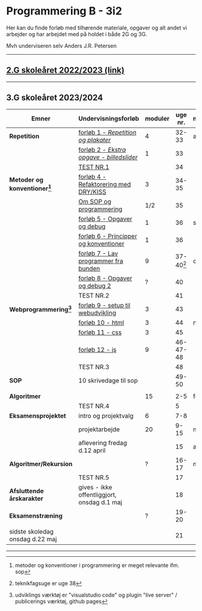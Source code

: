 # Programmering B - 3i2

Her kan du finde forløb med tilhørende materiale, opgaver og alt andet vi arbejder og har arbejdet med på holdet i både 2G og 3G.

Mvh underviseren selv Anders J.R. Petersen

---

## [2.G skoleåret 2022/2023 (link)](forlob_2i2/README_2i2.md)    

---

## 3.G skoleåret 2023/2024

| Emner                           | Undervisningsforløb                                                                                  | moduler | uge nr.         | måned |
| ------------------------------- | ---------------------------------------------------------------------------------------------------- | ------- | --------------- | ----- |
| **Repetition**                  | [forløb 1 - *Repetition og plakater*](forlob1_repetition/forlob1_rep.md)                             | 4       | 32-33           | aug   |
|                                 | [forløb 2 - *Ekstra opgave - billedslider*](forlob2_slider_extra/forlob2_slider_extra.md)            | 1       | 33              |       |
|                                 | [TEST NR.1](forlob3_test1/forlob3_test1.md)                                                          |         | 34              |       |
| **Metoder og konventioner[^1]** | [forløb 4 - Refaktorering med DRY/KISS](forlob4_metode_dry/forlob4.md)                               | 3       | 34-35           |       |
|                                 | [Om SOP og programmering](forlob5_sop/forlob5_sop.md)                                                | 1/2     | 35              |       |
|                                 | [forløb 5 - Opgaver og debug](forlob5_opgaver_og_debuging/forlob5.md)                                | 1       | 36              | sep   |
|                                 | [forløb 6 - Principper og konventioner](forlob6_designprincipper/forlob6.md)                         | 1       | 36              |       |
|                                 | [forløb 7 - Lav programmer fra bunden](forlob7_programmer_fra_bunden/forlob7.md)                     | 9       | 37-40[^2]       | okt   |
|                                 | [forløb 8 - Opgaver og debug 2](forlob8_opgaver_og_debuging2/forlob8.md)                             | ?       | 40              |       |
|                                 | TEST NR.2                                                                                            |         | 41              |       |
| **Webprogrammering[^3]**        | [forløb 9 - setup til webudvikling](forlob9_setup/forlob9.html)                                      | 3       | 43              |       |
|                                 | [forløb 10 - html](forlob10_html/forlob10.html)                                                      | 3       | 44              | nov   |
|                                 | [forløb 11 - css](forlob11_css/forlob11.html)                                                        | 3       | 45              |       |
|                                 | [forløb 12 - js](forlob12_js/forlob12.md)                                                            | 9       | 46-47-48        |       |
|                                 | TEST NR.3                                                                                            |         | 48              |       |
| **SOP**                         | 10 skrivedage til sop                                                                                |         | 49-50           |       |
|                                 |                                                                                                      |         |                 |       |
| **Algoritmer**                  |                                                                                                      | 15      | 2-5             | feb   |
|                                 | TEST NR.4                                                                                            |         | 5               |       |
| **Eksamensprojektet**           | intro og projektvalg                                                                                 | 6       | 7-8             |       |
|                                 | projektarbejde                                                                                       | 20      | 9-15            | mar   |
|                                 | aflevering fredag d.12 april                                                                         |         | 15              | apr   |
| **Algoritmer/Rekursion**        |                                                                                                      | ?       | 16-17           | maj   |
|                                 | TEST NR.5                                                                                            |         | 17              |       |
| **Afsluttende årskarakter**     | gives - ikke offentliggjort, onsdag d.1 maj                                                          |         | 18              |       |
| **Eksamenstræning**             |                                                                                                      | ?       | 19-20           |       |
|                                 |                                                                                                      |         |                 |       |
| sidste skoledag onsdag d.22 maj |                                                                                                      |         | 21              |       |

[^1]: metoder og konventioner i programmering er meget relevante ifm. sop
[^2]: teknikfagsuge er uge 38
[^3]: udviklings værktøj er "visualstudio code" og  plugin "live server" / publicerings værktøj, github pages

---




